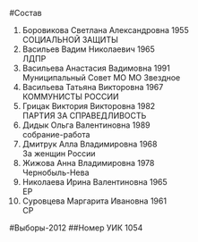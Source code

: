 #Состав
1. Боровикова Светлана Александровна 1955   
    СОЦИАЛЬНОЙ ЗАЩИТЫ
2. Васильев Вадим Николаевич 1965   
    ЛДПР
3. Васильева Анастасия Вадимовна 1991   
    Муниципальный Совет МО МО Звездное
4. Васильева Татьяна Викторовна 1967   
    КОММУНИСТЫ РОССИИ
5. Грицак Виктория Викторовна 1982   
    ПАРТИЯ ЗА СПРАВЕДЛИВОСТЬ
6. Дидык Ольга Валентиновна 1989   
    собрание-работа
7. Дмитрук Алла Владимировна 1968   
    За женщин России
8. Жижова Анна Владимировна 1978   
    Чернобыль-Нева
9. Николаева Ирина Валентиновна 1965   
    ЕР
10. Суровцева Маргарита Ивановна 1961   
    СР

#Выборы-2012
##Номер УИК
1054